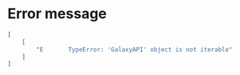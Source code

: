 # Error message

```json
[
    [
        "E       TypeError: 'GalaxyAPI' object is not iterable"
    ]
]
```
